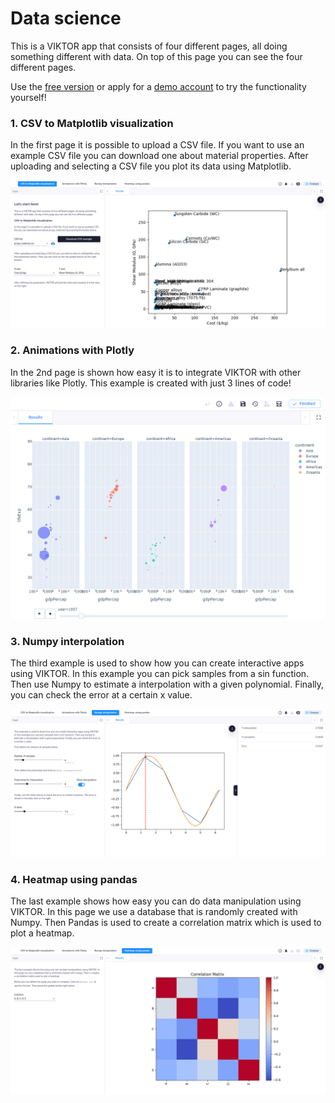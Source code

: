 # Data science
This is a VIKTOR app that consists of four different pages, all doing something different with data. On top of this 
page you can see the four different pages.

Use the [free version](https://www.viktor.ai/try-for-free) or apply for a [demo account](https://www.viktor.ai/try-for-free)
to try the functionality yourself!

### 1. CSV to Matplotlib visualization
In the first page it is possible to upload a CSV file. If you want to use an example CSV file you can download one
about material properties. After uploading and selecting a CSV file you plot its data using Matplotlib.

![](.viktor-template/csv_to_matplotlib.png)

### 2. Animations with Plotly
In the 2nd page is shown how easy it is to integrate VIKTOR with other libraries like Plotly. 
This example is created with just 3 lines of code!

![](.viktor-template/gapminder.gif)

### 3. Numpy interpolation 
The third example is used to show how you can create interactive apps using VIKTOR. 
In this example you can pick samples from a sin function. 
Then use Numpy to estimate a interpolation with a given polynomial. 
Finally, you can check the error at a certain x value.

![](.viktor-template/numpy_interpolation.png)

### 4. Heatmap using pandas
The last example shows how easy you can do data manipulation using VIKTOR. 
In this page we use a database that is randomly created with Numpy. Then Pandas is used
to create a correlation matrix which is used to plot a heatmap.

![](.viktor-template/pandas_heatmap.png)

